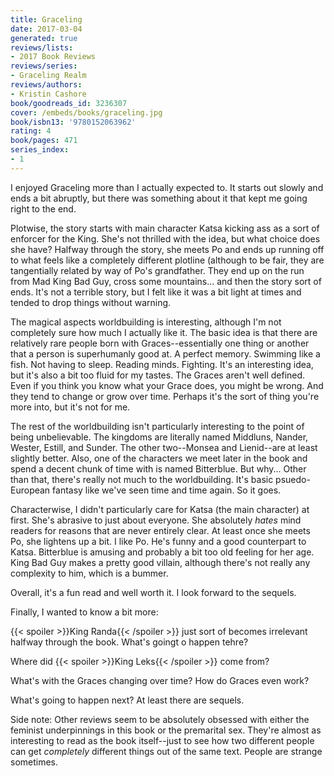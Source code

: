 ```yaml
---
title: Graceling
date: 2017-03-04
generated: true
reviews/lists:
- 2017 Book Reviews
reviews/series:
- Graceling Realm
reviews/authors:
- Kristin Cashore
book/goodreads_id: 3236307
cover: /embeds/books/graceling.jpg
book/isbn13: '9780152063962'
rating: 4
book/pages: 471
series_index:
- 1
---
```

I enjoyed Graceling more than I actually expected to. It starts out slowly and ends a bit abruptly, but there was something about it that kept me going right to the end.  

Plotwise, the story starts with main character Katsa kicking ass as a sort of enforcer for the King. She's not thrilled with the idea, but what choice does she have? Halfway through the story, she meets Po and ends up running off to what feels like a completely different plotline (although to be fair, they are tangentially related by way of Po's grandfather. They end up on the run from Mad King Bad Guy, cross some mountains... and then the story sort of ends. It's not a terrible story, but I felt like it was a bit light at times and tended to drop things without warning.  

<!--more-->

The magical aspects worldbuilding is interesting, although I'm not completely sure how much I actually like it. The basic idea is that there are relatively rare people born with Graces--essentially one thing or another that a person is superhumanly good at. A perfect memory. Swimming like a fish. Not having to sleep. Reading minds. Fighting. It's an interesting idea, but it's also a bit too fluid for my tastes. The Graces aren't well defined. Even if you think you know what your Grace does, you might be wrong. And they tend to change or grow over time. Perhaps it's the sort of thing you're more into, but it's not for me.  

The rest of the worldbuilding isn't particularly interesting to the point of being unbelievable. The kingdoms are literally named Middluns, Nander, Wester, Estill, and Sunder. The other two--Monsea and Lienid--are at least slightly better. Also, one of the characters we meet later in the book and spend a decent chunk of time with is named Bitterblue. But why... Other than that, there's really not much to the worldbuilding. It's basic psuedo-European fantasy like we've seen time and time again. So it goes.  

Characterwise, I didn't particularly care for Katsa (the main character) at first. She's abrasive to just about everyone. She absolutely _hates_ mind readers for reasons that are never entirely clear. At least once she meets Po, she lightens up a bit. I like Po. He's funny and a good counterpart to Katsa. Bitterblue is amusing and probably a bit too old feeling for her age. King Bad Guy makes a pretty good villain, although there's not really any complexity to him, which is a bummer.  

Overall, it's a fun read and well worth it. I look forward to the sequels.  

Finally, I wanted to know a bit more:  

{{< spoiler >}}King Randa{{< /spoiler >}}  just sort of becomes irrelevant halfway through the book. What's goingt o happen tehre?  

Where did  {{< spoiler >}}King Leks{{< /spoiler >}}  come from?  

What's with the Graces changing over time? How do Graces even work?  

What's going to happen next? At least there are sequels.  

Side note: Other reviews seem to be absolutely obsessed with either the feminist underpinnings in this book or the premarital sex. They're almost as interesting to read as the book itself--just to see how two different people can get _completely_ different things out of the same text. People are strange sometimes.